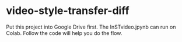 # video-style-transfer-diff
Put this project into Google Drive first.
The InSTvideo.jpynb can run on Colab. Follow the code will help you do the flow.
